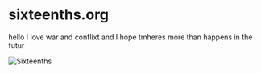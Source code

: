 # sixteenths.org
hello I love war and conflixt and I hope tmheres more than happens in the futur

![Sixteenths](https://avatars.githubusercontent.com/u/212951929?s=48&v=4)
